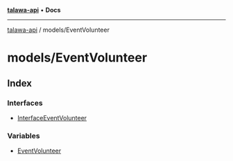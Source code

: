 [**talawa-api**](../../README.md) • **Docs**

***

[talawa-api](../../modules.md) / models/EventVolunteer

# models/EventVolunteer

## Index

### Interfaces

- [InterfaceEventVolunteer](interfaces/InterfaceEventVolunteer.md)

### Variables

- [EventVolunteer](variables/EventVolunteer.md)
